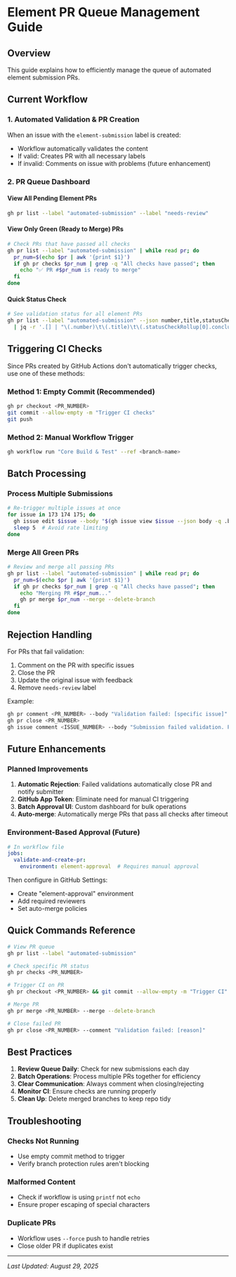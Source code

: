 # Element PR Queue Management Guide

## Overview
This guide explains how to efficiently manage the queue of automated element submission PRs.

## Current Workflow

### 1. Automated Validation & PR Creation
When an issue with the `element-submission` label is created:
- Workflow automatically validates the content
- If valid: Creates PR with all necessary labels
- If invalid: Comments on issue with problems (future enhancement)

### 2. PR Queue Dashboard

#### View All Pending Element PRs
```bash
gh pr list --label "automated-submission" --label "needs-review"
```

#### View Only Green (Ready to Merge) PRs
```bash
# Check PRs that have passed all checks
gh pr list --label "automated-submission" | while read pr; do
  pr_num=$(echo $pr | awk '{print $1}')
  if gh pr checks $pr_num | grep -q "All checks have passed"; then
    echo "✅ PR #$pr_num is ready to merge"
  fi
done
```

#### Quick Status Check
```bash
# See validation status for all element PRs
gh pr list --label "automated-submission" --json number,title,statusCheckRollup \
  | jq -r '.[] | "\(.number)\t\(.title)\t\(.statusCheckRollup[0].conclusion)"'
```

## Triggering CI Checks

Since PRs created by GitHub Actions don't automatically trigger checks, use one of these methods:

### Method 1: Empty Commit (Recommended)
```bash
gh pr checkout <PR_NUMBER>
git commit --allow-empty -m "Trigger CI checks"
git push
```

### Method 2: Manual Workflow Trigger
```bash
gh workflow run "Core Build & Test" --ref <branch-name>
```

## Batch Processing

### Process Multiple Submissions
```bash
# Re-trigger multiple issues at once
for issue in 173 174 175; do
  gh issue edit $issue --body "$(gh issue view $issue --json body -q .body) "
  sleep 5  # Avoid rate limiting
done
```

### Merge All Green PRs
```bash
# Review and merge all passing PRs
gh pr list --label "automated-submission" | while read pr; do
  pr_num=$(echo $pr | awk '{print $1}')
  if gh pr checks $pr_num | grep -q "All checks have passed"; then
    echo "Merging PR #$pr_num..."
    gh pr merge $pr_num --merge --delete-branch
  fi
done
```

## Rejection Handling

For PRs that fail validation:
1. Comment on the PR with specific issues
2. Close the PR
3. Update the original issue with feedback
4. Remove `needs-review` label

Example:
```bash
gh pr comment <PR_NUMBER> --body "Validation failed: [specific issue]"
gh pr close <PR_NUMBER>
gh issue comment <ISSUE_NUMBER> --body "Submission failed validation. Please fix: [issue]"
```

## Future Enhancements

### Planned Improvements
1. **Automatic Rejection**: Failed validations automatically close PR and notify submitter
2. **GitHub App Token**: Eliminate need for manual CI triggering
3. **Batch Approval UI**: Custom dashboard for bulk operations
4. **Auto-merge**: Automatically merge PRs that pass all checks after timeout

### Environment-Based Approval (Future)
```yaml
# In workflow file
jobs:
  validate-and-create-pr:
    environment: element-approval  # Requires manual approval
```

Then configure in GitHub Settings:
- Create "element-approval" environment
- Add required reviewers
- Set auto-merge policies

## Quick Commands Reference

```bash
# View PR queue
gh pr list --label "automated-submission"

# Check specific PR status
gh pr checks <PR_NUMBER>

# Trigger CI on PR
gh pr checkout <PR_NUMBER> && git commit --allow-empty -m "Trigger CI" && git push

# Merge PR
gh pr merge <PR_NUMBER> --merge --delete-branch

# Close failed PR
gh pr close <PR_NUMBER> --comment "Validation failed: [reason]"
```

## Best Practices

1. **Review Queue Daily**: Check for new submissions each day
2. **Batch Operations**: Process multiple PRs together for efficiency  
3. **Clear Communication**: Always comment when closing/rejecting
4. **Monitor CI**: Ensure checks are running properly
5. **Clean Up**: Delete merged branches to keep repo tidy

## Troubleshooting

### Checks Not Running
- Use empty commit method to trigger
- Verify branch protection rules aren't blocking

### Malformed Content
- Check if workflow is using `printf` not `echo`
- Ensure proper escaping of special characters

### Duplicate PRs
- Workflow uses `--force` push to handle retries
- Close older PR if duplicates exist

---

*Last Updated: August 29, 2025*